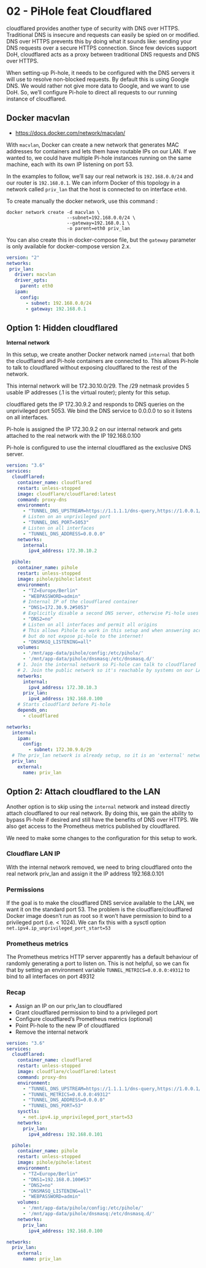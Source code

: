 # 02 - PiHole feat Cloudflared

cloudflared provides another type of security with DNS over HTTPS. Traditional DNS is insecure and requests can easily be spied on or modified. DNS over HTTPS prevents this by doing what it sounds like: sending your DNS requests over a secure HTTPS connection. Since few devices support DoH, cloudflared acts as a proxy between traditional DNS requests and DNS over HTTPS.

When setting-up Pi-hole, it needs to be configured with the DNS servers it will use to resolve non-blocked requests. By default this is using Google DNS. We would rather not give more data to Google, and we want to use DoH. So, we’ll configure Pi-hole to direct all requests to our running instance of cloudflared.

## Docker macvlan

- https://docs.docker.com/network/macvlan/

With `macvlan`, Docker can create a new network that generates MAC addresses for containers and lets them have routable IPs on our LAN. If we wanted to, we could have multiple Pi-hole instances running on the same machine, each with its own IP listening on port 53.

In the examples to follow, we’ll say our real network is `192.168.0.0/24` and our router is `192.168.0.1`. We can inform Docker of this topology in a network called `priv_lan` that the host is connected to on interface `eth0`.

To create manually the docker network, use this command :
```shell
docker network create -d macvlan \
                      --subnet=192.168.0.0/24 \
                      --gateway=192.168.0.1 \
                      -o parent=eth0 priv_lan
```
 
 You can also create this in docker-compose file, but the `gateway` parameter is only available for docker-compose version 2.x.
 
 ```yaml
version: "2"
networks:
  priv_lan:
    driver: macvlan
    driver_opts: 
      parent: eth0
    ipam:
      config:
        - subnet: 192.168.0.0/24
        - gateway: 192.168.0.1
```

## Option 1: Hidden cloudflared

**Internal network**

In this setup, we create another Docker network named `internal` that both the cloudflared and Pi-hole containers are connected to. This allows Pi-hole to talk to cloudflared without exposing cloudflared to the rest of the network.

This internal network will be 172.30.10.0/29. The /29 netmask provides 5 usable IP addresses (.1 is the virtual router); plenty for this setup.

cloudflared gets the IP 172.30.9.2 and responds to DNS queries on the unprivileged port 5053. We bind the DNS service to 0.0.0.0 to so it listens on all interfaces.

Pi-hole is assigned the IP 172.30.9.2 on our internal network and gets attached to the real network with the IP 192.168.0.100

Pi-hole is configured to use the internal cloudflared as the exclusive DNS server.

```yaml
version: "3.6"
services:
  cloudflared:
    container_name: cloudflared
    restart: unless-stopped
    image: cloudflare/cloudflared:latest
    command: proxy-dns
    environment:
      - "TUNNEL_DNS_UPSTREAM=https://1.1.1.1/dns-query,https://1.0.0.1/dns-query,https://9.9.9.9/dns-query,https://149.112.112.9/dns-query"
      # Listen on an unprivileged port
      - "TUNNEL_DNS_PORT=5053"
      # Listen on all interfaces
      - "TUNNEL_DNS_ADDRESS=0.0.0.0"
    networks:
      internal:
        ipv4_address: 172.30.10.2

  pihole:
    container_name: pihole
    restart: unless-stopped
    image: pihole/pihole:latest
    environment:
      - "TZ=Europe/Berlin"
      - "WEBPASSWORD=admin"
      # Internal IP of the cloudflared container
      - "DNS1=172.30.9.2#5053"
      # Explicitly disable a second DNS server, otherwise Pi-hole uses Google
      - "DNS2=no"
      # Listen on all interfaces and permit all origins
      # This allows Pihole to work in this setup and when answering across VLANS,
      # but do not expose pi-hole to the internet!
      - "DNSMASQ_LISTENING=all"
    volumes:
      - '/mnt/app-data/pihole/config:/etc/pihole/'
      - '/mnt/app-data/pihole/dnsmasq:/etc/dnsmasq.d/'
    # 1. Join the internal network so Pi-hole can talk to cloudflared
    # 2. Join the public network so it's reachable by systems on our LAN
    networks:
      internal:
        ipv4_address: 172.30.10.3
      priv_lan:
        ipv4_address: 192.168.0.100
    # Starts cloudflard before Pi-hole
    depends_on:
      - cloudflared

networks:
  internal:
    ipam:
      config:
        - subnet: 172.30.9.0/29
  # The priv_lan network is already setup, so it is an 'external' network
  priv_lan:
    external:
      name: priv_lan
```

## Option 2: Attach cloudflared to the LAN

Another option is to skip using the `internal` network and instead directly attach cloudflared to our real network. By doing this, we gain the ability to bypass Pi-hole if desired and still have the benefits of DNS over HTTPS. We also get access to the Prometheus metrics published by cloudflared.

We need to make some changes to the configuration for this setup to work.

### Cloudflare LAN IP

With the internal network removed, we need to bring cloudflared onto the real network priv_lan and assign it the IP address 192.168.0.101

### Permissions

If the goal is to make the cloudflared DNS service available to the LAN, we want it on the standard port 53. The problem is the cloudflare/cloudflared Docker image doesn’t run as root so it won’t have permission to bind to a privileged port (i.e. < 1024). We can fix this with a sysctl option `net.ipv4.ip_unprivileged_port_start=53`

### Prometheus metrics

The Prometheus metrics HTTP server apparently has a default behaviour of randomly generating a port to listen on. This is not helpful, so we can fix that by setting an environment variable `TUNNEL_METRICS=0.0.0.0:49312` to bind to all interfaces on port 49312

### Recap

- Assign an IP on our priv_lan to cloudflared
- Grant cloudflared permission to bind to a privileged port
- Configure cloudflared’s Prometheus metrics (optional)
- Point Pi-hole to the new IP of cloudflared
- Remove the internal network

```yaml
version: "3.6"
services:
  cloudflared:
    container_name: cloudflared
    restart: unless-stopped
    image: cloudflare/cloudflared:latest
    command: proxy-dns
    environment:
      - "TUNNEL_DNS_UPSTREAM=https://1.1.1.1/dns-query,https://1.0.0.1/dns-query,https://9.9.9.9/dns-query,https://149.112.112.9/dns-query"
      - "TUNNEL_METRICS=0.0.0.0:49312"
      - "TUNNEL_DNS_ADDRESS=0.0.0.0"
      - "TUNNEL_DNS_PORT=53"
    sysctls:
      - net.ipv4.ip_unprivileged_port_start=53
    networks:
      priv_lan:
        ipv4_address: 192.168.0.101

  pihole:
    container_name: pihole
    restart: unless-stopped
    image: pihole/pihole:latest
    environment:
      - "TZ=Europe/Berlin"
      - "DNS1=192.168.0.100#53"
      - "DNS2=no"
      - "DNSMASQ_LISTENING=all"
      - "WEBPASSWORD=admin"
    volumes:
      - '/mnt/app-data/pihole/config:/etc/pihole/'
      - '/mnt/app-data/pihole/dnsmasq:/etc/dnsmasq.d/'
    networks:
      priv_lan:
        ipv4_address: 192.168.0.100

networks:
  priv_lan:
    external:
      name: priv_lan
```
